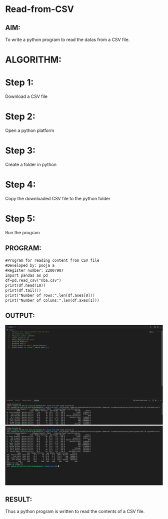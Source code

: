 # Read-from-CSV

## AIM:
To write a python program to read the datas from a CSV file.

# ALGORITHM:
# Step 1:
Download a CSV file

# Step 2:
Open a python platform

# Step 3:
Create a folder in python

# Step 4:
Copy the downloaded CSV file to the python folder

# Step 5:
Run the program

## PROGRAM:
```
#Program for reading content from CSV file
#Developed by: pooja a
#Register number: 22007907
import pandas as pd
df=pd.read_csv("nba.csv")
print(df.head(10))
print(df.tail())
print("Number of rows:",len(df.axes[0]))
print("Number of colums:",len(df.axes[1]))
```

## OUTPUT:
![](read1.png)
![](read2.png)

## RESULT:
Thus a python program is written to read the contents of a CSV file.

